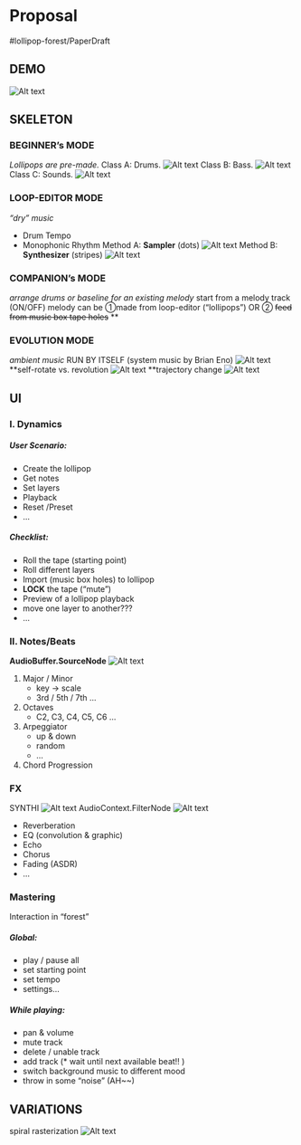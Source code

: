 # Proposal
#lollipop-forest/PaperDraft

## DEMO
![Alt text](https://github.com/CandylabS/Lollipop-Forest/blob/master/public/img/screenshots/demo.png?raw=true)
## SKELETON
### BEGINNER’s MODE
*Lollipops are pre-made.*
Class A: Drums.
![Alt text](https://github.com/CandylabS/Lollipop-Forest/blob/master/public/img/screenshots/Madeon1.png?raw=true)
Class B: Bass.
![Alt text](https://github.com/CandylabS/Lollipop-Forest/blob/master/public/img/screenshots/Madeon2.png?raw=true)
Class C: Sounds.
![Alt text](https://github.com/CandylabS/Lollipop-Forest/blob/master/public/img/screenshots/Madeon3.png?raw=true)
### LOOP-EDITOR MODE
*“dry” music*
* Drum Tempo
* Monophonic Rhythm
Method A: **Sampler** (dots)
![Alt text](https://github.com/CandylabS/Lollipop-Forest/blob/master/public/img/screenshots/Sampler.png?raw=true)
Method B: **Synthesizer** (stripes)
![Alt text](https://github.com/CandylabS/Lollipop-Forest/blob/master/public/img/screenshots/Synthesizer.png?raw=true)
### COMPANION’s MODE
*arrange drums or baseline for an existing melody*
start from a melody track (ON/OFF)
melody can be ①made from loop-editor (“lollipops”) OR ② ~~feed from music box tape holes~~ **
### EVOLUTION MODE
*ambient music*
RUN BY ITSELF (system music by Brian Eno)
![Alt text](https://github.com/CandylabS/Lollipop-Forest/blob/master/public/img/screenshots/discreetmusic.jpg?raw=true)
**self-rotate vs. revolution
![Alt text](https://github.com/CandylabS/Lollipop-Forest/blob/master/public/img/screenshots/Circles.png?raw=true)
**trajectory change
![Alt text](https://github.com/CandylabS/Lollipop-Forest/blob/master/public/img/screenshots/MetaBalls.png?raw=true)
## UI
### I. Dynamics
##### User Scenario:
* Create the lollipop
* Get notes
* Set layers
* Playback
* Reset /Preset
* …
##### Checklist:
* Roll the tape (starting point)
* Roll different layers
* Import (music box holes) to lollipop
* **LOCK** the tape (“mute”)
* Preview of a lollipop playback
* move one layer to another???
* …
### II. Notes/Beats	
**AudioBuffer.SourceNode**
![Alt text](https://github.com/CandylabS/Lollipop-Forest/blob/master/public/img/screenshots/webaudio-graph-airports-system.png?raw=true)
1. Major / Minor
	* key -> scale
	* 3rd / 5th / 7th …
2. Octaves
	* C2, C3, C4, C5, C6 …
3. Arpeggiator
	* up & down
	* random
	* …
4. Chord Progression	
### FX	
SYNTHI
![Alt text](https://github.com/CandylabS/Lollipop-Forest/blob/master/public/img/screenshots/SYNTHI.jpeg?raw=true)
AudioContext.FilterNode
![Alt text](https://github.com/CandylabS/Lollipop-Forest/blob/master/public/img/screenshots/webaudio-graph-discreet-full.png?raw=true)
* Reverberation
* EQ (convolution & graphic)
* Echo
* Chorus
* Fading (ASDR)
* …
### Mastering
Interaction in “forest”
##### Global:
* play / pause all
* set starting point
* set tempo
* settings…
##### While playing:
* pan & volume
* mute track
* delete / unable track
* add track (* wait until next available beat!! )
* switch background music to different mood
* throw in some “noise” (AH~~)
## VARIATIONS
spiral rasterization
![Alt text](https://github.com/CandylabS/Lollipop-Forest/blob/master/public/img/screenshots/Rasterize.png?raw=true)





